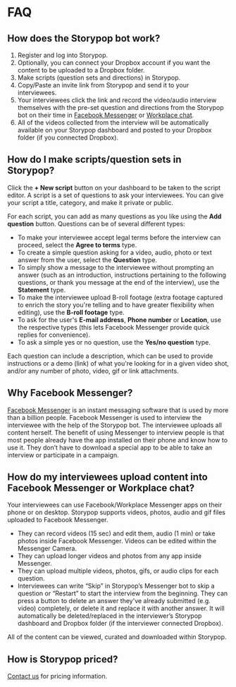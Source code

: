 # FAQ

## How does the Storypop bot work?
1. Register and log into Storypop.
2. Optionally, you can connect your Dropbox account if you want the content to be uploaded to a Dropbox folder.
3. Make scripts (question sets and directions) in Storypop.
4. Copy/Paste an invite link from Storypop and send it to your interviewees.
5. Your interviewees click the link and record the video/audio interview themselves with the pre-set question and directions from the Storypop bot on their time in [Facebook Messenger](https://messenger.com) or [Workplace chat](https://www.facebook.com/workplace/chat-app?path=chat-app).
6. All of the videos collected from the interview will be automatically available on your Storypop dashboard and posted to your Dropbox folder (if you connected Dropbox).

## How do I make scripts/question sets in Storypop?

Click the **+ New script** button on your dashboard to be taken to the script editor. A script is a set of questions to ask your interviewees. You can give your script a title, category, and make it private or public.

For each script, you can add as many questions as you like using the **Add question** button. Questions can be of several different types:

- To make your interviewee accept legal terms before the interview can proceed, select the **Agree to terms** type.
- To create a simple question asking for a video, audio, photo or text answer from the user, select the **Question** type.
- To simply show a message to the interviewee without prompting an answer (such as an introduction, instructions pertaining to the following questions, or thank you message at the end of the interview), use the **Statement** type.
- To make the interviewee upload B-roll footage (extra footage captured to enrich the story you're telling and to have greater flexibility when editing), use the **B-roll footage** type.
- To ask for the user's **E-mail address**, **Phone number** or **Location**, use the respective types (this lets Facebook Messenger provide quick replies for convenience).
- To ask a simple yes or no question, use the **Yes/no question** type.

Each question can include a description, which can be used to provide instructions or a demo (link) of what you're looking for in a given video shot, and/or any number of photo, video, gif or link attachments.

## Why Facebook Messenger?
[Facebook Messenger](https://messenger.com) is an instant messaging software that is used by more than a billion people. Facebook Messenger is used to interview the interviewee with the help of the Storypop bot. The interviewee uploads all content herself. The benefit of using Messenger to interview people is that most people already have the app installed on their phone and know how to use it. They don’t have to download a special app to be able to take an interview or participate in a campaign.

## How do my interviewees upload content into Facebook Messenger or Workplace chat?
Your interviewees can use Facebook/Workplace Messenger apps on their phone or on desktop. Storypop supports videos, photos, audio and gif files uploaded to Facebook Messenger. 
- They can record videos (15 sec) and edit them, audio (1 min) or take photos inside Facebook Messenger. Videos can be edited within the Messenger Camera.
- They can upload longer videos and photos from any app inside Messenger.
- They can upload multiple videos, photos, gifs, or audio clips for each question.
- Interviewees can write “Skip” in Storypop’s Messenger bot to skip a question or “Restart” to start the interview from the beginning. 
They can press a button to delete an answer they've already submitted (e.g. video) completely, or delete it and replace it with another answer. It will automatically be deleted/replaced in the interviewer’s Storypop dashboard and Dropbox folder (if the interviewer connected Dropbox).

All of the content can be viewed, curated and downloaded within Storypop.

## How is Storypop priced?
[Contact us](mailto:storypop@storypop.co) for pricing information.
